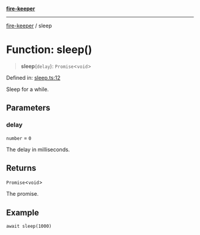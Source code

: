 [**fire-keeper**](../README.md)

***

[fire-keeper](../README.md) / sleep

# Function: sleep()

> **sleep**(`delay`): `Promise`\<`void`\>

Defined in: [sleep.ts:12](https://github.com/phonowell/fire-keeper/blob/master/src/sleep.ts#L12)

Sleep for a while.

## Parameters

### delay

`number` = `0`

The delay in milliseconds.

## Returns

`Promise`\<`void`\>

The promise.

## Example

```
await sleep(1000)
```
